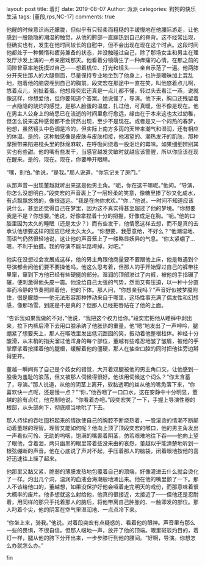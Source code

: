 layout: post
title: 着灯
date: 2019-08-07
Author: 派派
categories: 狗狗的快乐生活
tags: [董段,rps,NC-17]
comments: true



他醒的时候意识尚还朦胧，但似乎有只轻柔而粗糙的手缓慢地在他腰际游走，让他感到一股隐隐的潮湿的触觉，从他的胯部一直蹿热到自己的脊背。这不经常出现，但确实也有，发生在他时间较长的自慰中，但不会出现在现在这个时点。这段时间他都处于一种懒惰和疲劳兼备的状态，并没触碰过自己，除了那场女主和男主在理发厅沙发上演的一点亲密戏那天。他看着分镜萌生了一种痒痛的心情，在那之前的间隙曾草率地抚摸过自己——想着机位、打光和镜头——亲自示范了一遍。他两膝分开夹住那人的大腿侧面，尽量保持专业地坐到了他身上，也许是暧昧加上混乱地，抱着他的脑袋埋到自己的胸前。段奕宏在那途中一直在笑，叫他悠着点儿啊，悠着点儿，别扯着蛋。他想段奕宏还真是一点儿都不懂，转过头去看江一燕，说就像这样，你想爱他，但你要知道个答案。她说懂了，导演。他下来，胸口还残留着一点隐隐的烧灼的感觉，是那人脸蛋的温度，扎过他，可真暖，但不像是现在。他在男主人公身上的绮思已在流逝的时间里愈行愈远，缘由在于本来这也太过幼稚，但怎么说来这种感觉都不会贸然出现，至少不是现在。或者是又一个闷热的春梦，他想，虽然镜头中色调是冷的，但实际上南方多雨的天带来潮气和湿润，还有相应的体温。是的，这种触感像是皮肤与皮肤相接，他渴望的、潮热发汗的肌肤，那种摩擦带来陷进枕头里的酥绵麻软，在呼吸间绕着一股沤烂的霉味。如果细细辨别其实也有些甜。他的嘴有些发干，当感官越发灵敏时就越应该警醒，所以你应该在现在醒来。是的，现在。现在，你要睁开眼睛。

“嘿，别怕。”他说，“是我。”那人说道，“你忘记关了房门。”

从那声音一出现董越就听出来这是他男主角。“呃，你在这干嘛呢。”他问。“导演，你怎么没想明白，”段奕宏的声音裹上了一层轻柔的笑意，像糖里掺了砂又化成水，有点飘飘悠悠的，像很遥远。“我是在向你求欢。”“你…”他说，一时间不知道应该说什么，甚至还觉得自己在梦里，因为这不真实得甚至超过了他的梦境。“你想要我是不是？你想要。”他说，好像拿捏着十分的把握，好像成足在胸。“呃。”他的口腔里因为太久的睡眠（还是太少？）而有些发干，他情愿这样去想，而不是真的去承认他想要这样的回应已经太久太久。“你想要，我愿意给，不好么？”他潮湿地、而语气仍然很轻地说，这让他的声音笼上了一缕略显妖异的气息。“你太紧绷了…嗯，不利于拍摄。我的导演不能半路垮掉，对吧。”

他实在没想过会发展成这样，他的男主角跟他商量要不要跟他上床，他是每遇到个导演都会问他们要不要操他吗，他这么思考着，但那人的手开始穿过自己的裤带往里窜，窜到下方他已经有些硬挺的部分。湿润的顶部渗过了内裤，被他的手指碾了碾，便刺激得他头皮一震。他没给自己太强的气势，然而又有压迫，以一种十分直率而冷静的节奏照顾着他，他的下体。那人问，“你想亲我吗？”声音好似被梦魇附住，很是朦胧——他无法形容那种悸动来自于哪里，这场性事充满了偶发性和幻想感，像那场雪，到底是不是真的？但那人已经把唇贴在了他的上面。

“告诉我如果我做的不对，”他说，“我把这个权力给你。”段奕宏把他从睡裤中剥出来，拉下内裤后滑下去用口腔承纳了他胀热的重量。他“嗯”地发出了一声呻吟，腿绷紧了想要夹上，那人在喉咙里发出低沉囫囵的笑，振动着他整根柱体。神经十分酸滑，从末梢的指尖溜过他浑身的每个部位，董越有些难忍地皱了皱眉，被他的手掌摩挲着按揉着他的腿根，缓解着他的僵硬，那人在抽空口腔的同时把他往旁边掰得更开。

董越一瞬间有了自己是个妓女的错觉，大开着双腿被他的男主角口交，让他感到一股极为羞耻的浪荡，但又被那人伺候得很好。他该用伺候这个词么？“你太含蓄了，导演。”那人说道，从他的阴茎上离开，软黏透明的丝从他的嘴角落下来，“你喜欢快一点呢，还是慢一点？”“你，”他吞咽了一口口水，这在安静中十分明显，董越的脸有点红，他克制地说，“你看着办吧。”段奕宏笑了一下，手握上导演性器的根部，从头部向下，彻底顺当地吮了下去。

那人持续的吞吐囤积起来的情欲使自己的胸腔不断烧热着，一股滚烫的情潮不断颠动着董越的理智。理智又能如何呢？他向上顶了顶段奕宏的喉口，他的男主角发出一声看似可怜、无助的呜咽，饱满的嘴裹着阴茎，仿若艰难地往下吞——他向上望了眼他，含着泪，两只幽黑的眼里带着些没来由的哀怨，董越似乎能清楚地听到一根弦绷断的声音。他在心底说了声对不起，手压着那人的脑袋，闭着眼地按他的喜好迅速往上操了起来。

他那里又黏又紧，脆弱的薄膜发热地包覆着自己的顶端，好像灌进去什么就会烫化了一样。灼出几个洞，温润的血液会海潮般地涌出来。他在他的嘴里颤了一下。那人不该给他口的，董越想，如果没保护好他会哑着走完明天的戏份，而那意味着很大概率的废片。他多想就这么射给他，他真的很接近，太接近了——但他还是忍耐着，用同样的那只手托着那人的脑后，将他带离自己肿胀的、一触即发的部位。那人叼着个尖，他的阴茎在空气里湿润地、一点点冷下来。

“你坐上来，骑我。”他说。对着段奕宏有点疑惑的、看着他的眼神。声音里有那么一些的畏惧，不很自信。但那人啵地一声，放开了他的顶端。眼里斑驳灼目的，着灯一样，腿从他的胯下分开出来，一步步膝行到他的腰间。“好啊，导演。你想怎么办就怎么办。”



fin
